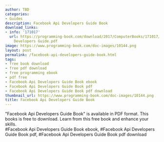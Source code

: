 ```yaml
---
author: TBD
categories:
- Guides
description: Facebook Api Developers Guide Book
download_links:
- info: '171017'
  url: https://programming-book.com/download/2017/ComputerBooks/171017/Facebook Api
    Developers Guide.pdf
image: https://www.programming-book.com/doc-images/10144.png
layout: post
permalink: /facebook-api-developers-guide-book.html
tags:
- free book download
- free pdf download
- free programming ebook
- pdf free
- Facebook Api Developers Guide Book ebook
- Facebook Api Developers Guide Book pdf
- Facebook Api Developers Guide Book pdf download
thumbnail_url: https://www.programming-book.com/doc-images/10144.png
title: Facebook Api Developers Guide Book
---
```


 
<div class="item-desc text-justify">
  "Facebook Api Developers Guide Book" is available in PDF format. This books is free to download. Learn from this free book and enhance your skills.
  <br>
  #Facebook Api Developers Guide Book ebook, #Facebook Api Developers Guide Book pdf, #Facebook Api Developers Guide Book pdf download
</div>